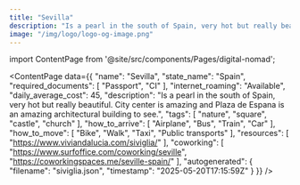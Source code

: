 ```yaml
---
title: "Sevilla"
description: "Is a pearl in the south of Spain, very hot but really beautiful. City center is amazing and Plaza de Espana is an amazing architectural building to see."
image: "/img/logo/logo-og-image.png"
---
```

import ContentPage from '@site/src/components/Pages/digital-nomad';

<ContentPage
    data={{
  "name": "Sevilla",
  "state_name": "Spain",
  "required_documents": [
    "Passport",
    "CI"
  ],
  "internet_roaming": "Available",
  "daily_average_cost": 45,
  "description": "Is a pearl in the south of Spain, very hot but really beautiful. City center is amazing and Plaza de Espana is an amazing architectural building to see.",
  "tags": [
    "nature",
    "square",
    "castle",
    "church"
  ],
  "how_to_arrive": [
    "Airplane",
    "Bus",
    "Train",
    "Car"
  ],
  "how_to_move": [
    "Bike",
    "Walk",
    "Taxi",
    "Public transports"
  ],
  "resources": [
    "https://www.viviandalucia.com/siviglia/"
  ],
  "coworking": [
    "https://www.surfoffice.com/coworking/seville",
    "https://coworkingspaces.me/seville-spain/"
  ],
  "autogenerated": {
    "filename": "siviglia.json",
    "timestamp": "2025-05-20T17:15:59Z"
  }
}}
/>
